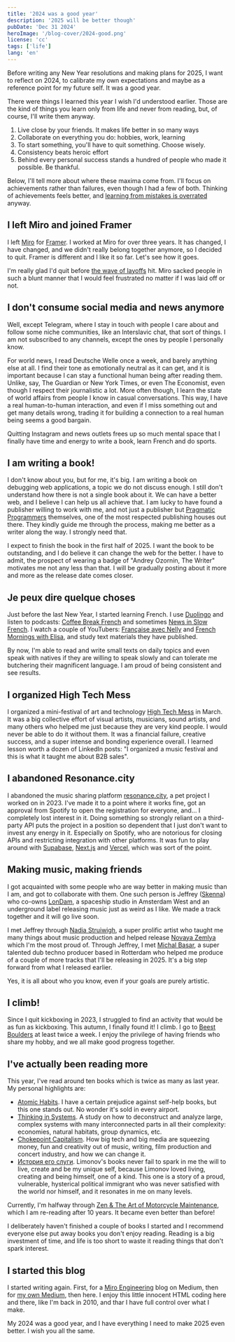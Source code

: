```yaml
---
title: '2024 was a good year'
description: '2025 will be better though'
pubDate: 'Dec 31 2024'
heroImage: '/blog-cover/2024-good.png'
license: 'cc'
tags: ['life']
lang: 'en'
---
```


Before writing any New Year resolutions and making plans for 2025, I want to reflect on 2024, to calibrate my own expectations and maybe as a reference point for my future self. It was a good year.

There were things I learned this year I wish I'd understood earlier. Those are the kind of things you learn only from life and never from reading, but, of course, I'll write them anyway.

1. Live close by your friends. It makes life better in so many ways
2. Collaborate on everything you do: hobbies, work, learning
3. To start something, you'll have to quit something. Choose wisely.
4. Consistency beats heroic effort
5. Behind every personal success stands a hundred of people who made it possible. Be thankful.

Below, I'll tell more about where these maxima come from. I'll focus on achievements rather than failures, even though I had a few of both. Thinking of achievements feels better, and [learning from mistakes is overrated](https://signalvnoise.com/posts/1555-learning-from-failure-is-overrated) anyway. 

## I left Miro and joined Framer

I left [Miro](https://miro.com) for [Framer](https://framer.com). I worked at Miro for over three years. It has changed, I have changed, and we didn't really belong together anymore, so I decided to quit. Framer is different and I like it so far. Let's see how it goes.

I'm really glad I'd quit before [the wave of layoffs](https://techstartups.com/2024/11/04/miro-a-unicorn-startup-once-valued-at-17-5-billion-cuts-18-of-its-workforce-amid-competitive-pressures/) hit. Miro sacked people in such a blunt manner that I would feel frustrated no matter if I was laid off or not.

## I don't consume social media and news anymore

Well, except Telegram, where I stay in touch with people I care about and follow some niche communities, like an Interslavic chat, that sort of things. I am not subscribed to any channels, except the ones by people I personally know.

For world news, I read Deutsche Welle once a week, and barely anything else at all. I find their tone as emotionally neutral as it can get, and it is important because I can stay a functional human being after reading them. Unlike, say, The Guardian or New York Times, or even The Economist, even though I respect their journalistic a lot. More often though, I learn the state of world affairs from people I know in casual conversations. This way, I have a real human-to-human interaction, and even if I miss something out and get many details wrong, trading it for building a connection to a real human being seems a good bargain.

Quitting Instagram and news outlets frees up so much mental space that I finally have time and energy to write a book, learn French and do sports.

## I am writing a book!

I don't know about you, but for me, it's big. I am writing a book on debugging web applications, a topic we do not discuss enough. I still don't understand how there is not a single book about it. We can have a better web, and I believe I can help us all achieve that. I am lucky to have found a publisher willing to work with me, and not just a publisher but [Pragmatic Programmers](https://pragprog.com/) themselves, one of the most respected publishing houses out there. They kindly guide me through the process, making me better as a writer along the way. I strongly need that.

I expect to finish the book in the first half of 2025. I want the book to be outstanding, and I do believe it can change the web for the better. I have to admit, the prospect of wearing a badge of "Andrey Ozornin, The Writer" motivates me not any less than that. I will be gradually posting about it more and more as the release date comes closer.

## Je peux dire quelque choses

Just before the last New Year, I started learning French. I use [Duolingo](https://duolingo.com/) and listen to podcasts: [Coffee Break French](https://coffeebreaklanguages.com/coffeebreakfrench/) and sometimes [News in Slow French](https://www.newsinslowfrench.com). I watch a couple of YouTubers: [Française avec Nelly](https://www.francaisavecnelly.com) and [French Mornings with Elisa](https://www.frenchmornings.com), and study text materials they have published. 

By now, I'm able to read and write small texts on daily topics and even speak with natives if they are willing to speak slowly and can tolerate me butchering their magnificent language. I am proud of being consistent and see results.

## I organized High Tech Mess

I organized a mini-festival of art and technology [High Tech Mess](https://hightechmess.com/) in March. It was a big collective effort of visual artists, musicians, sound artists, and many others who helped me just because they are very kind people. I would never be able to do it without them. It was a financial failure, creative success, and a super intense and bonding experience overall. I learned lesson worth a dozen of LinkedIn posts: "I organized a music festival and this is what it taught me about B2B sales".

## I abandoned Resonance.city

I abandoned the music sharing platform [resonance.city](https://resonance.city/), a pet project I worked on in 2023. I've made it to a point where it works fine, got an approval from Spotify to open the registration for everyone, and... I completely lost interest in it. Doing something so strongly reliant on a third-party API puts the project in a position so dependent that I just don't want to invest any energy in it. Especially on Spotify, who are notorious for closing APIs and restricting integration with other platforms. It was fun to play around with [Supabase](https://supabase.com/), [Next.js](https://nextjs.org/) and [Vercel](https://vercel.com/), which was sort of the point.

## Making music, making friends

I got acquainted with some people who are way better in making music than I am, and got to collaborate with them. One such person is Jeffrey ([Skenna](https://soundcloud.com/the-real-skenna)) who co-owns [LonDam](https://www.instagram.com/londam.music/), a spaceship studio in Amsterdam West and an underground label releasing music just as weird as I like. We made a track together and it will go live soon.

I met Jeffrey through [Nadia Struiwigh](https://nadiastruiwigh.com), a super prolific artist who taught me many things about music production and helped release [Novaya Zemlya](https://threecoloredsquares.bandcamp.com/track/novaya-zemlya) which I'm the most proud of. Through Jeffrey, I met [Michal Basar](https://michalbasar.bandcamp.com), a super talented dub techno producer based in Rotterdam who helped me produce of a couple of more tracks that I'll be releasing in 2025. It's a big step forward from what I released earlier. 

Yes, it is all about who you know, even if your goals are purely artistic.

## I climb!

Since I quit kickboxing in 2023, I struggled to find an activity that would be as fun as kickboxing. This autumn, I finally found it! I climb. I go to [Beest Boulders](https://beestboulders.com) at least twice a week. I enjoy the privilege of having friends who share my hobby, and we all make good progress together.

## I've actually been reading more

This year, I've read around ten books which is twice as many as last year. My personal highlights are:
- [Atomic Habits](https://jamesclear.com/atomic-habits). I have a certain prejudice against self-help books, but this one stands out. No wonder it's sold in every airport.  
- [Thinking in Systems](https://en.wikipedia.org/wiki/Thinking_In_Systems%3A_A_Primer). A study on how to deconstruct and analyze large, complex systems with many interconnected parts in all their complexity: economies, natural habitats, group dynamics, etc. 
- [Chokepoint Capitalism](https://chokepointcapitalism.com). How big tech and big media are squeezing money, fun and creativity out of music, writing, film production and concert industry, and how we can change it.
- [История его слуги](https://nonfiction.ru/books/istoriya-ego-slugi). Limonov's books never fail to spark in me the will to live, create and be my unique self, because Limonov loved living, creating and being himself, one of a kind. This one is a story of a proud, vulnerable, hysterical political immigrant who was never satisfied with the world nor himself, and it resonates in me on many levels. 

Currently, I'm halfway through [Zen & The Art of Motorcycle Maintenance](https://en.wikipedia.org/wiki/Zen_and_the_Art_of_Motorcycle_Maintenance), which I am re-reading after 10 years. It became even better than before! 

I deliberately haven't finished a couple of books I started and I recommend everyone else put away books you don't enjoy reading. Reading is a big investment of time, and life is too short to waste it reading things that don't spark interest.

## I started this blog

I started writing again. First, for a [Miro Engineering](https://medium.com/miro-engineering) blog on Medium, then for [my own Medium](https://medium.com/@oshibka404), then here. I enjoy this little innocent HTML coding here and there, like I'm back in 2010, and thar I have full control over what I make.

My 2024 was a good year, and I have everything I need to make 2025 even better. I wish you all the same.
